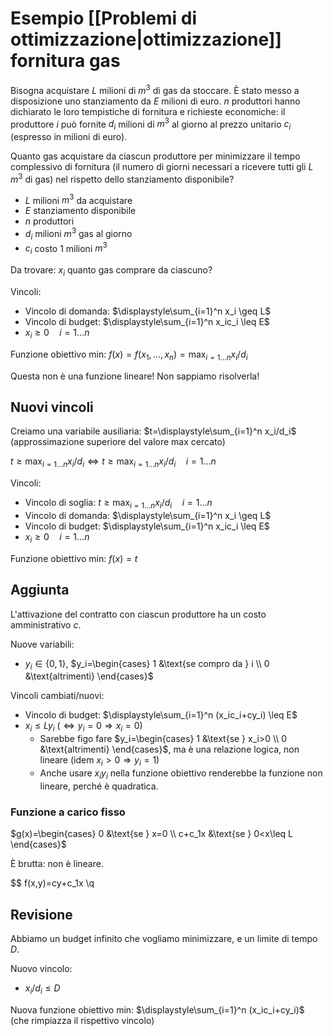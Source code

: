 # Esempio [[Problemi di ottimizzazione|ottimizzazione]] fornitura gas

Bisogna acquistare $L$ milioni di $m^3$ di gas da stoccare. È stato messo a disposizione uno stanziamento da $E$ milioni di euro. $n$ produttori hanno dichiarato le loro tempistiche di fornitura e richieste economiche: il produttore $i$ può fornite $d_i$ milioni di $m^3$ al giorno al prezzo unitario $c_i$ (espresso in milioni di euro).

Quanto gas acquistare da ciascun produttore per minimizzare il tempo complessivo di fornitura (il numero di giorni necessari a ricevere tutti gli $L$ $m^3$ di gas) nel rispetto dello stanziamento disponibile?

- $L$ milioni $m^3$ da acquistare
- $E$ stanziamento disponibile
- $n$ produttori
- $d_i$ milioni $m^3$ gas al giorno
- $c_i$ costo 1 milioni $m^3$

Da trovare:
$x_i$ quanto gas comprare da ciascuno?

Vincoli:
- Vincolo di domanda: $\displaystyle\sum_{i=1}^n x_i \geq L$
- Vincolo di budget: $\displaystyle\sum_{i=1}^n x_ic_i \leq E$
- $x_i \geq 0 \quad i=1…n$

Funzione obiettivo min: $f(x)=f(x_1,…,x_n)=\displaystyle\max_{i=1…n} x_i/d_i$

Questa non è una funzione lineare! Non sappiamo risolverla!

## Nuovi vincoli

Creiamo una variabile ausiliaria: $t=\displaystyle\sum_{i=1}^n x_i/d_i$ (approssimazione superiore del valore max cercato)

$t \geq \displaystyle\max_{i=1…n} x_i/d_i \iff t \geq \displaystyle\max_{i=1…n} x_i/d_i \quad i=1…n$

Vincoli:
- Vincolo di soglia: $t \geq \displaystyle\max_{i=1…n} x_i/d_i \quad i=1…n$
- Vincolo di domanda: $\displaystyle\sum_{i=1}^n x_i \geq L$
- Vincolo di budget: $\displaystyle\sum_{i=1}^n x_ic_i \leq E$
- $x_i \geq 0 \quad i=1…n$

Funzione obiettivo min: $f(x)=t$

## Aggiunta

L'attivazione del contratto con ciascun produttore ha un costo amministrativo $c$.

Nuove variabili:
- $y_i \in \{0,1\}$, $y_i=\begin{cases} 1 &\text{se compro da } i \\ 0 &\text{altrimenti} \end{cases}$

Vincoli cambiati/nuovi:
- Vincolo di budget: $\displaystyle\sum_{i=1}^n (x_ic_i+cy_i) \leq E$
- $x_i \leq Ly_i$ ($\iff y_i=0 \Rightarrow x_i=0$)
	- Sarebbe figo fare $y_i=\begin{cases} 1 &\text{se } x_i>0 \\ 0 &\text{altrimenti} \end{cases}$, ma è una relazione logica, non lineare (idem $x_i > 0 \Rightarrow y_i=1$)
	- Anche usare $x_iy_i$ nella funzione obiettivo renderebbe la funzione non lineare, perché è quadratica.

### Funzione a carico fisso

$g(x)=\begin{cases} 0 &\text{se } x=0 \\ c+c_1x &\text{se } 0<x\leq L \end{cases}$

È brutta: non è lineare.

$$
f(x,y)=cy+c_1x \q

## Revisione

Abbiamo un budget infinito che vogliamo minimizzare, e un limite di tempo $D$.

Nuovo vincolo:
- $x_i/d_i \leq D$

Nuova funzione obiettivo min: $\displaystyle\sum_{i=1}^n (x_ic_i+cy_i)$ (che rimpiazza il rispettivo vincolo)